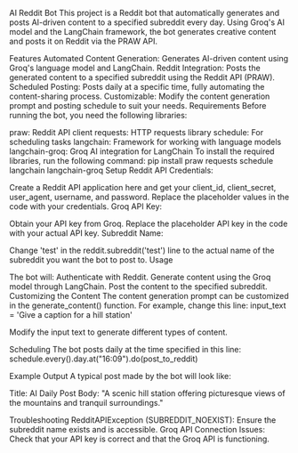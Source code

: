 AI Reddit Bot
This project is a Reddit bot that automatically generates and posts AI-driven content to a specified subreddit every day. Using Groq's AI model and the LangChain framework, the bot generates creative content and posts it on Reddit via the PRAW API.

Features
Automated Content Generation: Generates AI-driven content using Groq's language model and LangChain.
Reddit Integration: Posts the generated content to a specified subreddit using the Reddit API (PRAW).
Scheduled Posting: Posts daily at a specific time, fully automating the content-sharing process.
Customizable: Modify the content generation prompt and posting schedule to suit your needs.
Requirements
Before running the bot, you need the following libraries:

praw: Reddit API client
requests: HTTP requests library
schedule: For scheduling tasks
langchain: Framework for working with language models
langchain-groq: Groq AI integration for LangChain
To install the required libraries, run the following command: pip install praw requests schedule langchain langchain-groq
Setup
Reddit API Credentials:

Create a Reddit API application here and get your client_id, client_secret, user_agent, username, and password.
Replace the placeholder values in the code with your credentials.
Groq API Key:

Obtain your API key from Groq.
Replace the placeholder API key in the code with your actual API key.
Subreddit Name:

Change 'test' in the reddit.subreddit('test') line to the actual name of the subreddit you want the bot to post to.
Usage

The bot will:
Authenticate with Reddit.
Generate content using the Groq model through LangChain.
Post the content to the specified subreddit.
Customizing the Content
The content generation prompt can be customized in the generate_content() function. For example, change this line:
input_text = 'Give a caption for a hill station'

Modify the input text to generate different types of content.

Scheduling
The bot posts daily at the time specified in this line:
schedule.every().day.at("16:09").do(post_to_reddit)

Example Output
A typical post made by the bot will look like:

Title: AI Daily Post
Body: "A scenic hill station offering picturesque views of the mountains and tranquil surroundings."

Troubleshooting
RedditAPIException (SUBREDDIT_NOEXIST): Ensure the subreddit name exists and is accessible.
Groq API Connection Issues: Check that your API key is correct and that the Groq API is functioning.
